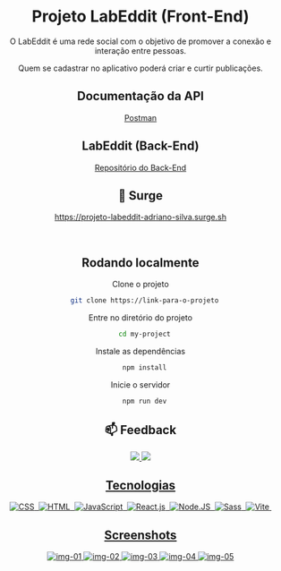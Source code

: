 <div align="center">
<h1>Projeto LabEddit (Front-End)</h1>

O LabEddit é uma rede social com o objetivo de promover a conexão e interação entre pessoas. 

Quem se cadastrar no aplicativo poderá criar e curtir publicações.

## Documentação da API
[Postman](https://documenter.getpostman.com/view/24823240/2s93zFYKX7)


## LabEddit (Back-End)
[Repositório do Back-End](https://github.com/AdrianoSilva42/LabbEdit-Back-end)

## 🚀 Surge
https://projeto-labeddit-adriano-silva.surge.sh

&nbsp;

## Rodando localmente

Clone o projeto

```bash
  git clone https://link-para-o-projeto
```

Entre no diretório do projeto

```bash
  cd my-project
```

Instale as dependências

```bash
  npm install
```

Inicie o servidor

```bash
  npm run dev
```

<h2>📫 Feedback </h2>  
<a href="https://www.linkedin.com/in/adriano-h-silva/" target="_blank"><img src="https://img.shields.io/badge/-Linkedin-0e76a8?style=for-the-badge&logo=linkedin&logoColor=white"</a>
<a href="adrianowic0101@gmail.com" target="_blank"><img src="https://img.shields.io/badge/-gmail-E60023?style=for-the-badge&logo=gmail&logoColor=white"</a>


<h2>Tecnologias</h2>

![CSS](https://img.shields.io/badge/-CSS-2965f1?style=for-the-badge&logo=CSS3&logoColor=white&labelColor=2965f1)&nbsp;
![HTML](https://img.shields.io/badge/-HTML-f06529?style=for-the-badge&logo=html5&logoColor=white&labelColor=f06529)&nbsp;
![JavaScript](https://img.shields.io/badge/-JavaScript-yellow?style=for-the-badge&logo=javascript&logoColor=white&labelColor=yellow)&nbsp;
![React.js](https://img.shields.io/badge/-React.js-04d8f9?style=for-the-badge&logo=react&logoColor=white&labelColor=04d8f9)&nbsp;
![Node.JS](https://img.shields.io/badge/-Node.JS-3c873a?style=for-the-badge&logo=node.js&logoColor=white&labelColor=3c873a)&nbsp;
![Sass](https://img.shields.io/badge/-sass-F465BD?style=for-the-badge&logo=sass&logoColor=white&labelColor=F465BD)&nbsp;
![Vite](https://img.shields.io/badge/-vite-AA00FF?style=for-the-badge&logo=vite&logoColor=white&labelColor=AA00FF)&nbsp;


## Screenshots

![img-01](https://github.com/AdrianoSilva42/LabbEdit-Front-end/assets/92235269/47744977-abbb-479d-91da-3b8cbba9d498)
![img-02](https://github.com/AdrianoSilva42/LabbEdit-Front-end/assets/92235269/8b4f6ef5-87ba-4959-90b4-9fff3484c42d)
![img-03](https://github.com/AdrianoSilva42/LabbEdit-Front-end/assets/92235269/4030bea0-66d4-4c95-8577-978225d5744f)
![img-04](https://github.com/AdrianoSilva42/LabbEdit-Front-end/assets/92235269/526ed6d5-a640-4882-8c42-e144d0596299)
![img-05](https://github.com/AdrianoSilva42/LabbEdit-Front-end/assets/92235269/485bed79-9543-429e-bf6c-5c4fc3c227ed)



</div>
